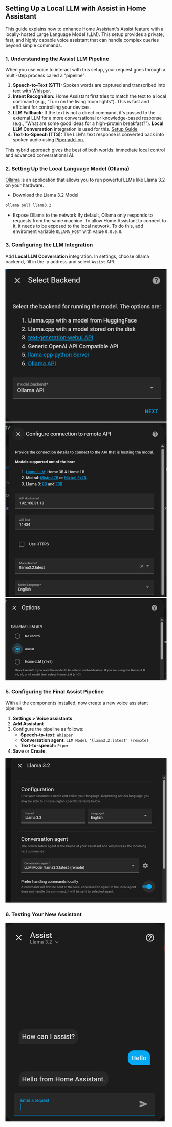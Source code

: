 ## Setting Up a Local LLM with Assist in Home Assistant

This guide explains how to enhance Home Assistant's Assist feature with a locally-hosted Large Language Model (LLM). This setup provides a private, fast, and highly capable voice assistant that can handle complex queries beyond simple commands.

### 1. Understanding the Assist LLM Pipeline

When you use voice to interact with this setup, your request goes through a multi-step process called a "pipeline":

1.  **Speech-to-Text (STT):** Spoken words are captured and transcribed into text with [Whisper](https://my.home-assistant.io/redirect/supervisor_addon?addon=core_whisper).
2.  **Intent Recognition:** Home Assistant first tries to match the text to a local command (e.g., "Turn on the living room lights"). This is fast and efficient for controlling your devices.
3.  **LLM Fallback:** If the text is not a direct command, it's passed to the external LLM for a more conversational or knowledge-based response (e.g., "What are some good ideas for a high-protein breakfast?"). **Local LLM Conversation** integration is used for this. [Setup Guide](https://github.com/acon96/home-llm/blob/develop/docs/Setup.md)
4.  **Text-to-Speech (TTS):** The LLM's text response is converted back into spoken audio using [Piper add-on.](https://my.home-assistant.io/redirect/supervisor_addon?addon=core_piper)

This hybrid approach gives the best of both worlds: immediate local control and advanced conversational AI.

### 2. Setting Up the Local Language Model (Ollama)

[Ollama](https://ollama.com/) is an application that allows you to run powerful LLMs like Llama 3.2 on your hardware.

 - Download the Llama 3.2 Model
```bash
ollama pull llama3.2
```
 - Expose Ollama to the network
  By default, Ollama only responds to requests from the same machine. To allow Home Assistant to connect to it, it needs to be exposed to the local network. To do this, add enviroment variable `OLLAMA_HOST` with value `0.0.0.0`.

### 3. Configuring the LLM Integration
Add **Local LLM Conversation** integration. In settings, choose ollama backend, fill in the ip address and select `Assist` API.

![](Pictures/llm_integration_1.png)
![](Pictures/llm_integration_2.png)
![](Pictures/llm_integration_3.png)

### 5. Configuring the Final Assist Pipeline

With all the components installed, now create a new voice assistant pipeline.

1.  **Settings > Voice assistants**
2.  **Add Assistant**
3.  Configure the pipeline as follows:
    *   **Speech-to-text:** `Whisper`
    *   **Conversation agent:** `LLM Model 'llama3.2:latest' (remote)`
    *   **Text-to-speech:** `Piper`
4.  **Save** or **Create**.

![](Pictures/assist_config.png)

### 6. Testing Your New Assistant
![](Pictures/test_assist.png)

